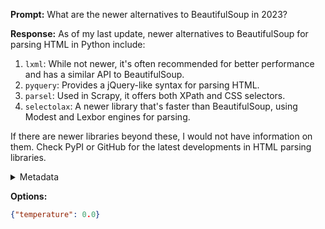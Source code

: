 **Prompt:**
What are the newer alternatives to BeautifulSoup in 2023?

**Response:**
As of my last update, newer alternatives to BeautifulSoup for parsing HTML in Python include:

1. `lxml`: While not newer, it's often recommended for better performance and has a similar API to BeautifulSoup.
2. `pyquery`: Provides a jQuery-like syntax for parsing HTML.
3. `parsel`: Used in Scrapy, it offers both XPath and CSS selectors.
4. `selectolax`: A newer library that's faster than BeautifulSoup, using Modest and Lexbor engines for parsing.

If there are newer libraries beyond these, I would not have information on them. Check PyPI or GitHub for the latest developments in HTML parsing libraries.

<details><summary>Metadata</summary>

- Duration: 13177 ms
- Datetime: 2023-12-01T14:24:42.561949
- Model: gpt-4-1106-preview

</details>

**Options:**
```json
{"temperature": 0.0}
```

